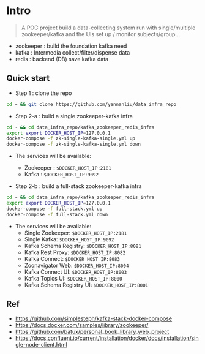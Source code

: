 
# Intro

> A POC project build a data-collecting system run with single/multiple zookeeper/kafka and the UIs set up / monitor subjects/group...

- zookeeper  : build the foundation kafka need 
- kafka :  Intermedia collect/filter/dispense data
- redis  : backend (DB) save kafka data 


## Quick start 


- Step 1 : clone the repo

```bash
cd ~ && git clone https://github.com/yennanliu/data_infra_repo
```
- Step 2-a : build a single zookeeper-kafka infra

```bash
cd ~ && cd data_infra_repo/kafka_zookeeper_redis_infra
export export DOCKER_HOST_IP=127.0.0.1
docker-compose -f zk-single-kafka-single.yml up
docker-compose -f zk-single-kafka-single.yml down

```
- The services will be available: 
	- Zookeeper  :  `$DOCKER_HOST_IP:2181`
	- Kafka :  `$DOCKER_HOST_IP:9092`


- Step 2-b : build a full-stack zookeeper-kafka infra

```bash 
cd ~ && cd data_infra_repo/kafka_zookeeper_redis_infra
export export DOCKER_HOST_IP=127.0.0.1
docker-compose -f full-stack.yml up
docker-compose -f full-stack.yml down

```

- The services will be available: 
	- Single Zookeeper: `$DOCKER_HOST_IP:2181`
	- Single Kafka: `$DOCKER_HOST_IP:9092`
	- Kafka Schema Registry: `$DOCKER_HOST_IP:8081`
	- Kafka Rest Proxy: `$DOCKER_HOST_IP:8082`
	- Kafka Connect: `$DOCKER_HOST_IP:8083`
	- Zoonavigator Web: `$DOCKER_HOST_IP:8004`
	- Kafka Connect UI: `$DOCKER_HOST_IP:8003`
	- Kafka Topics UI: `$DOCKER_HOST_IP:8000`
	- Kafka Schema Registry UI: `$DOCKER_HOST_IP:8001`



## Ref
- https://github.com/simplesteph/kafka-stack-docker-compose
- https://docs.docker.com/samples/library/zookeeper/
- https://github.com/batux/personal_book_library_web_project
- https://docs.confluent.io/current/installation/docker/docs/installation/single-node-client.html







